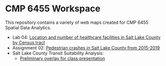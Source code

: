 # CMP 6455 Workspace

This repository contains a variety of web maps created for CMP 6455 Spatial Data Analytics.

* Lab 04: [Location and number of healthcare facilities in Salt Lake County by Census tract](https://dritter4.github.io/cmp6455/lab04_webmap/#10/40.6758/-111.7808)
* Assignment 02: [Pedestrian crashes in Salt Lake County from 2015-2019](https://dritter4.github.io/cmp6455/assignment02/#10/40.6337/-111.8918)
* Salt Lake County Transit Suitability Analysis:
  * [Preliminary overlay for class presentation](https://dritter4.github.io/cmp6455/transit_analysis/webmap_draft.html)
